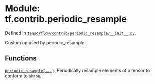 <div itemscope itemtype="http://developers.google.com/ReferenceObject">
<meta itemprop="name" content="tf.contrib.periodic_resample" />
<meta itemprop="path" content="Stable" />
</div>

# Module: tf.contrib.periodic_resample



Defined in [`tensorflow/contrib/periodic_resample/__init__.py`](/code/stable/tensorflow/contrib/periodic_resample/__init__.py).

Custom op used by periodic_resample.

## Functions

[`periodic_resample(...)`](../../tf/contrib/periodic_resample/periodic_resample.md): Periodically resample elements of a tensor to conform to `shape`.

